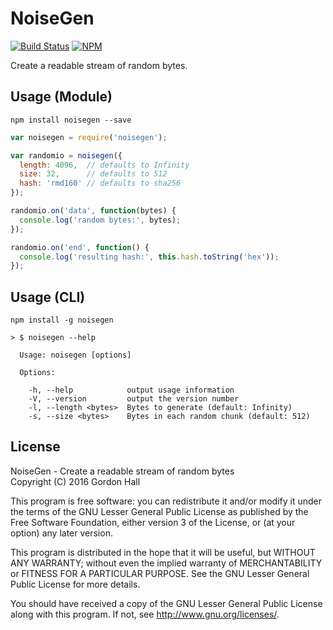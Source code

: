 NoiseGen
========

[![Build Status](https://img.shields.io/travis/gordonwritescode/noisegen.svg?style=flat-square)](https://travis-ci.org/gordonwritescode/noisegen)
[![NPM](https://img.shields.io/npm/v/noisegen.svg?style=flat-square)](https://www.npmjs.com/package/noisegen)

Create a readable stream of random bytes.

Usage (Module)
--------------

```
npm install noisegen --save
```

```js
var noisegen = require('noisegen');

var randomio = noisegen({
  length: 4096,  // defaults to Infinity
  size: 32,      // defaults to 512
  hash: 'rmd160' // defaults to sha256
});

randomio.on('data', function(bytes) {
  console.log('random bytes:', bytes);
});

randomio.on('end', function() {
  console.log('resulting hash:', this.hash.toString('hex'));
});
```

Usage (CLI)
-----------

```
npm install -g noisegen
```

```
> $ noisegen --help

  Usage: noisegen [options]

  Options:

    -h, --help            output usage information
    -V, --version         output the version number
    -l, --length <bytes>  Bytes to generate (default: Infinity)
    -s, --size <bytes>    Bytes in each random chunk (default: 512)
```

License
-------

NoiseGen - Create a readable stream of random bytes  
Copyright (C) 2016  Gordon Hall

This program is free software: you can redistribute it and/or modify
it under the terms of the GNU Lesser General Public License as published
by the Free Software Foundation, either version 3 of the License, or
(at your option) any later version.

This program is distributed in the hope that it will be useful,
but WITHOUT ANY WARRANTY; without even the implied warranty of
MERCHANTABILITY or FITNESS FOR A PARTICULAR PURPOSE.  See the
GNU Lesser General Public License for more details.

You should have received a copy of the GNU Lesser General Public License
along with this program.  If not, see http://www.gnu.org/licenses/.
